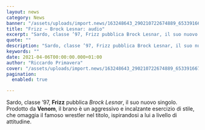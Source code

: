 ```yaml
---
layout: news
category: News
banner: "/assets/uploads/import.news/163248643_290210722674889_6533916672362119362_n1-1024x1024.jpg"
title: "Frizz – Brock Lesnar: audio"
excerpt: "Sardo, classe ’97, Frizz pubblica Brock Lesnar, il suo nuovo singolo. Prodotto da Venom, il brano è un aggressivo e incalzante esercizio di stile, che omaggia il famoso wrestler nel titolo, ispirandosi a lui a livello di attitudine.  "
quote: ""
description: "Sardo, classe ’97, Frizz pubblica Brock Lesnar, il suo nuovo singolo. Prodotto da Venom, il brano è un aggressivo e incalzante esercizio di stile, che omaggia il famoso wrestler nel titolo, ispirandosi a lui a livello di attitudine.  "
keywords: ""
date: 2021-04-06T00:00:00.000+01:00
author: "Riccardo Primavera"
cover: "/assets/uploads/import.news/163248643_290210722674889_6533916672362119362_n1-1024x1024.jpg"
pagination:
  enabled: true

---
```


Sardo, classe ’97, **Frizz** pubblica _Brock Lesnar_, il suo nuovo singolo. Prodotto da **Venom**, il brano è un aggressivo e incalzante esercizio di stile, che omaggia il famoso wrestler nel titolo, ispirandosi a lui a livello di attitudine.
